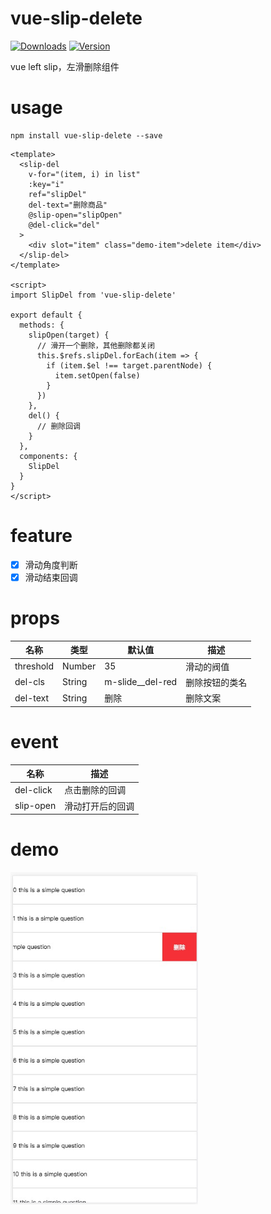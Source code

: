 # vue-slip-delete
<p>
  <a href="https://www.npmjs.com/package/vue-slip-delete"><img src="https://img.shields.io/npm/dm/vue-slip-delete.svg" alt="Downloads"></a>
  <a href="https://www.npmjs.com/package/vue-slip-delete"><img src="https://img.shields.io/npm/v/vue-slip-delete.svg" alt="Version"></a>
</p>

vue left slip，左滑删除组件

# usage
```
npm install vue-slip-delete --save
```

```vue
<template>
  <slip-del
    v-for="(item, i) in list"
    :key="i"
    ref="slipDel"
    del-text="删除商品"
    @slip-open="slipOpen"
    @del-click="del"
  >
    <div slot="item" class="demo-item">delete item</div>
  </slip-del>
</template>

<script>  
import SlipDel from 'vue-slip-delete'

export default {
  methods: {
    slipOpen(target) {
      // 滑开一个删除，其他删除都关闭
      this.$refs.slipDel.forEach(item => {
        if (item.$el !== target.parentNode) {
          item.setOpen(false)
        }
      })
    },
    del() {
      // 删除回调
    }
  },
  components: {
    SlipDel
  }
}
</script>
```
# feature
- [x] 滑动角度判断
- [x] 滑动结束回调

# props  
名称|类型|默认值|描述
----|----|----|----
threshold|Number|35|滑动的阀值
del-cls|String|m-slide__del-red|删除按钮的类名
del-text|String|删除|删除文案 

# event
名称|描述
----|----
del-click|点击删除的回调
slip-open|滑动打开后的回调

# demo

<img src="./src/assets/demo.png" width="300px">

